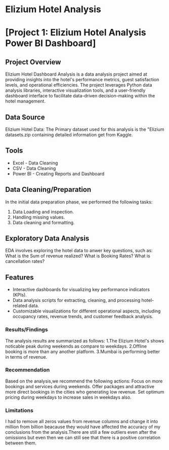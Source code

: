 # Elizium Hotel Analysis
# [Project 1: Elizium Hotel Analysis Power BI Dashboard]

 ## Project Overview

Elizium Hotel Dashboard Analysis is a data analysis project aimed at providing insights into the hotel's performance metrics, guest satisfaction levels, and operational efficiencies. The project leverages Python data analysis libraries, interactive visualization tools, and a user-friendly dashboard interface to facilitate data-driven decision-making within the hotel management.
 ## Data Source
 Elizium Hotel Data: The Primary dataset used for this analysis is the "Elizium datasets.zip containing detailed information get from 
 Kaggle.

## Tools
- Excel - Data Cleaning
- CSV - Data Cleaning
- Power BI - Creating Reports and Dashboard

## Data Cleaning/Preparation
In the initial data preparation phase, we performed the following tasks:
1. Data Loading and inspection.
2. Handling missing values.
3. Data cleaning and formatting.

## Exploratory Data Analysis
EDA involves exploring the hotel data to anwer key questions, such as:
What is the Sum of revenue realized?
What is Booking Rates?
What is cancellation rates?

## Features
- Interactive dashboards for visualizing key performance indicators (KPIs).
- Data analysis scripts for extracting, cleaning, and processing hotel-related data.
- Customizable visualizations for different operational aspects, including occupancy rates, revenue trends, and customer feedback analysis.

### Results/Findings 
The analysis results are summarized as follows:
1.The Elizium Hotel's shows noticable peak during weekends as compare to weekdays.
2.Offline booking is more than any another platform.
3.Mumbai is performing better in terms of revenue.

### Recommendation
Based on the analysis,we recommend the following actions:
Focus on more bookings and services during weekends.
Offer packages and attractive more direct bookings in the cities who generating low revenue.
Set optimum pricing during weekdays to increase sales in weekdays also.

### Limitations
I had to remove all zeros values from revenue columns and change it into million from billion beacause they would have affected the accuracy of my conclusions from the analysis.There are still a few outliers even after the omissions but even then we can still see that there is a positive correlation between them.
 



  
